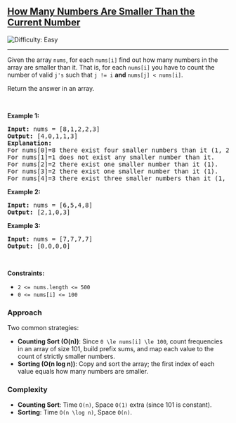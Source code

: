 <h2><a href="https://leetcode.com/problems/how-many-numbers-are-smaller-than-the-current-number">How Many Numbers Are Smaller Than the Current Number</a></h2> <img src='https://img.shields.io/badge/Difficulty-Easy-brightgreen' alt='Difficulty: Easy' /><hr><p>Given the array <code>nums</code>, for each <code>nums[i]</code> find out how many numbers in the array are smaller than it. That is, for each <code>nums[i]</code> you have to count the number of valid <code>j&#39;s</code>&nbsp;such that&nbsp;<code>j != i</code> <strong>and</strong> <code>nums[j] &lt; nums[i]</code>.</p>

<p>Return the answer in an array.</p>

<p>&nbsp;</p>
<p><strong class="example">Example 1:</strong></p>

<pre>
<strong>Input:</strong> nums = [8,1,2,2,3]
<strong>Output:</strong> [4,0,1,1,3]
<strong>Explanation:</strong> 
For nums[0]=8 there exist four smaller numbers than it (1, 2, 2 and 3). 
For nums[1]=1 does not exist any smaller number than it.
For nums[2]=2 there exist one smaller number than it (1). 
For nums[3]=2 there exist one smaller number than it (1). 
For nums[4]=3 there exist three smaller numbers than it (1, 2 and 2).
</pre>

<p><strong class="example">Example 2:</strong></p>

<pre>
<strong>Input:</strong> nums = [6,5,4,8]
<strong>Output:</strong> [2,1,0,3]
</pre>

<p><strong class="example">Example 3:</strong></p>

<pre>
<strong>Input:</strong> nums = [7,7,7,7]
<strong>Output:</strong> [0,0,0,0]
</pre>

<p>&nbsp;</p>
<p><strong>Constraints:</strong></p>

<ul>
	<li><code>2 &lt;= nums.length &lt;= 500</code></li>
	<li><code>0 &lt;= nums[i] &lt;= 100</code></li>
</ul>

<h3>Approach</h3>
<p>
Two common strategies:
</p>
<ul>
  <li><strong>Counting Sort (O(n))</strong>: Since <code>0 \le nums[i] \le 100</code>, count frequencies in an array of size 101, build prefix sums, and map each value to the count of strictly smaller numbers.</li>
  <li><strong>Sorting (O(n log n))</strong>: Copy and sort the array; the first index of each value equals how many numbers are smaller.</li>
  
</ul>

<h3>Complexity</h3>
<ul>
  <li><strong>Counting Sort</strong>: Time <code>O(n)</code>, Space <code>O(1)</code> extra (since 101 is constant).</li>
  <li><strong>Sorting</strong>: Time <code>O(n \log n)</code>, Space <code>O(n)</code>.</li>
</ul>
